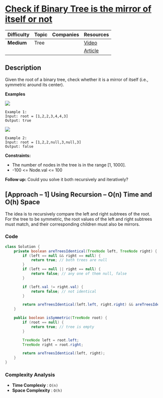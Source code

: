 # [Check if Binary Tree is the mirror of itself or not](https://www.geeksforgeeks.org/symmetric-tree-tree-which-is-mirror-image-of-itself/)


| Difficulty | Topic | Companies | Resources                                                                                     |
| ---------- | ----- | --------- | --------------------------------------------------------------------------------------------- |
| **Medium** | Tree  |           | [Video](https://youtu.be/nKggNAiEpBE?si=RSh48PFPv9hZUIFH)                                     |
|            |       |           | [Article](https://www.geeksforgeeks.org/symmetric-tree-tree-which-is-mirror-image-of-itself/) |

## Description

Given the root of a binary tree, check whether it is a mirror of itself (i.e., symmetric around its center).

**Examples**

![](https://assets.leetcode.com/uploads/2021/02/19/symtree1.jpg)

```
Example 1:
Input: root = [1,2,2,3,4,4,3]
Output: true
```
![](https://assets.leetcode.com/uploads/2021/02/19/symtree2.jpg)

```
Example 2:
Input: root = [1,2,2,null,3,null,3]
Output: false
```

**Constraints:**
- The number of nodes in the tree is in the range [1, 1000].
- -100 <= Node.val <= 100
 

**Follow up:** Could you solve it both recursively and iteratively?


## [Approach – 1] Using Recursion – O(n) Time and O(h) Space
The idea is to recursively compare the left and right subtrees of the root. For the tree to be symmetric, the root values of the left and right subtrees must match, and their corresponding children must also be mirrors. 

### Code
```java
class Solution {
    private boolean areTreesIdentical(TreeNode left, TreeNode right) {
        if (left == null && right == null) {
            return true; // both trees are null
        }
        if (left == null || right == null) {
            return false; // any one of them null, false
        }

        if (left.val != right.val) {
            return false; // not identical
        }

        return areTreesIdentical(left.left, right.right) && areTreesIdentical(left.right, right.left);
    }

    public boolean isSymmetric(TreeNode root) {
        if (root == null) {
            return true; // tree is empty
        }

        TreeNode left = root.left;
        TreeNode right = root.right;

        return areTreesIdentical(left, right);
    }
}
```

### Complexity Analysis

- **Time Complexiy** : `O(n)`
- **Space Complexity** : `O(h)`